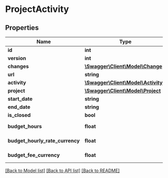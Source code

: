 # ProjectActivity

## Properties
Name | Type | Description | Notes
------------ | ------------- | ------------- | -------------
**id** | **int** |  | [optional] 
**version** | **int** |  | [optional] 
**changes** | [**\Swagger\Client\Model\Change[]**](Change.md) |  | [optional] 
**url** | **string** |  | [optional] 
**activity** | [**\Swagger\Client\Model\Activity**](Activity.md) |  | [optional] 
**project** | [**\Swagger\Client\Model\Project**](Project.md) |  | [optional] 
**start_date** | **string** |  | [optional] 
**end_date** | **string** |  | [optional] 
**is_closed** | **bool** |  | [optional] 
**budget_hours** | **float** | Set budget hours | [optional] 
**budget_hourly_rate_currency** | **float** | Set budget hourly rate | [optional] 
**budget_fee_currency** | **float** | Set budget fee | [optional] 

[[Back to Model list]](../../README.md#documentation-for-models) [[Back to API list]](../../README.md#documentation-for-api-endpoints) [[Back to README]](../../README.md)

